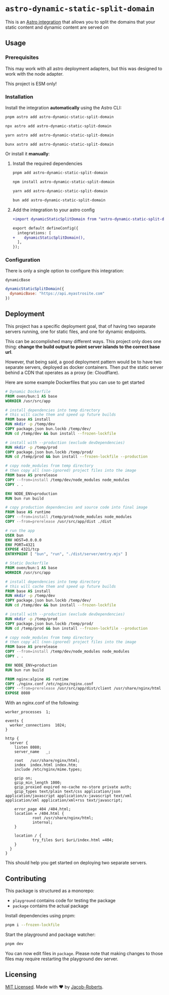 # `astro-dynamic-static-split-domain`

This is an [Astro integration](https://docs.astro.build/en/guides/integrations-guide/) that allows you to split the domains that your static content and dynamic content are served on

## Usage

### Prerequisites

This may work with all astro deployment adapters,
but this was designed to work with the node adapter.

This project is ESM only!

### Installation

Install the integration **automatically** using the Astro CLI:

```bash
pnpm astro add astro-dynamic-static-split-domain
```

```bash
npx astro add astro-dynamic-static-split-domain
```

```bash
yarn astro add astro-dynamic-static-split-domain
```

```bash
bunx astro add astro-dynamic-static-split-domain
```

Or install it **manually**:

1. Install the required dependencies

    ```bash
    pnpm add astro-dynamic-static-split-domain
    ```

    ```bash
    npm install astro-dynamic-static-split-domain
    ```

    ```bash
    yarn add astro-dynamic-static-split-domain
    ```

    ```bash
    bun add astro-dynamic-static-split-domain
    ```

2. Add the integration to your astro config

    ```diff
    +import dynamicStaticSplitDomain from "astro-dynamic-static-split-domain";

    export default defineConfig({
      integrations: [
    +    dynamicStaticSplitDomain(),
      ],
    });
    ```

### Configuration

There is only a single option to configure this integration:

`dynamicBase`

```js
dynamicStaticSplitDomain({
  dynamicBase: "https://api.myastrosite.com"
})
```

## Deployment

This project has a specific deployment goal, that of having two separate servers running, one for static files,
and one for dynamic endpoints.

This can be accomplished many different ways. This project only does one thing: **change the build output to point server islands to the correct base url**.

However, that being said, a good deployment pattern would be to have two separate servers, deployed as docker containers.
Then put the static server behind a CDN that operates as a proxy (ie: Cloudflare).

Here are some example Dockerfiles that you can use to get started

```Dockerfile
# Dynamic Dockerfile
FROM oven/bun:1 AS base
WORKDIR /usr/src/app

# install dependencies into temp directory
# this will cache them and speed up future builds
FROM base AS install
RUN mkdir -p /temp/dev
COPY package.json bun.lockb /temp/dev/
RUN cd /temp/dev && bun install --frozen-lockfile

# install with --production (exclude devDependencies)
RUN mkdir -p /temp/prod
COPY package.json bun.lockb /temp/prod/
RUN cd /temp/prod && bun install --frozen-lockfile --production

# copy node_modules from temp directory
# then copy all (non-ignored) project files into the image
FROM base AS prerelease
COPY --from=install /temp/dev/node_modules node_modules
COPY . .

ENV NODE_ENV=production
RUN bun run build

# copy production dependencies and source code into final image
FROM base AS runtime
COPY --from=install /temp/prod/node_modules node_modules
COPY --from=prerelease /usr/src/app/dist ./dist

# run the app
USER bun
ENV HOST=0.0.0.0
ENV PORT=4321
EXPOSE 4321/tcp
ENTRYPOINT [ "bun", "run", "./dist/server/entry.mjs" ]
```

```Dockerfile
# Static Dockerfile
FROM oven/bun:1 AS base
WORKDIR /usr/src/app

# install dependencies into temp directory
# this will cache them and speed up future builds
FROM base AS install
RUN mkdir -p /temp/dev
COPY package.json bun.lockb /temp/dev/
RUN cd /temp/dev && bun install --frozen-lockfile

# install with --production (exclude devDependencies)
RUN mkdir -p /temp/prod
COPY package.json bun.lockb /temp/prod/
RUN cd /temp/prod && bun install --frozen-lockfile --production

# copy node_modules from temp directory
# then copy all (non-ignored) project files into the image
FROM base AS prerelease
COPY --from=install /temp/dev/node_modules node_modules
COPY . .

ENV NODE_ENV=production
RUN bun run build

FROM nginx:alpine AS runtime
COPY ./nginx.conf /etc/nginx/nginx.conf
COPY --from=prerelease /usr/src/app/dist/client /usr/share/nginx/html
EXPOSE 8080
```

With an nginx.conf of the following:

```nginx
worker_processes  1;

events {
  worker_connections  1024;
}

http {
  server {
    listen 8080;
    server_name   _;

    root   /usr/share/nginx/html;
    index  index.html index.htm;
    include /etc/nginx/mime.types;

    gzip on;
    gzip_min_length 1000;
    gzip_proxied expired no-cache no-store private auth;
    gzip_types text/plain text/css application/json application/javascript application/x-javascript text/xml application/xml application/xml+rss text/javascript;

    error_page 404 /404.html;
    location = /404.html {
            root /usr/share/nginx/html;
            internal;
    }

    location / {
            try_files $uri $uri/index.html =404;
    }
  }
}
```

This should help you get started on deploying two separate servers.

## Contributing

This package is structured as a monorepo:

- `playground` contains code for testing the package
- `package` contains the actual package

Install dependencies using pnpm:

```bash
pnpm i --frozen-lockfile
```

Start the playground and package watcher:

```bash
pnpm dev
```

You can now edit files in `package`. Please note that making changes to those files may require restarting the playground dev server.

## Licensing

[MIT Licensed](https://github.com/Jacob-Roberts/astro-dynamic-static-split-domain/blob/main/package/LICENSE). Made with ❤️ by [Jacob-Roberts](https://github.com/Jacob-Roberts).
